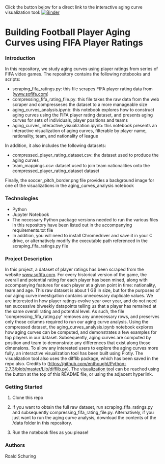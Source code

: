 Click the button below for a direct link to the interactive aging curve visualization tool:
[![Binder](https://mybinder.org/badge_logo.svg)](https://mybinder.org/v2/gh/RoaldSchuring/Modeling-Football-Aging-Curves/7fe7bda7ef30f829ea10b844a874d8f876463b2d?filepath=aging_curves_interactive_visualization.ipynb)


# Building Football Player Aging Curves using FIFA Player Ratings

### Introduction

In this repository, we study aging curves using player ratings from series of FIFA video games. The repository contains the following notebooks and scripts:

- scraping_fifa_ratings.py: this file scrapes FIFA player rating data from (www.sofifa.com)
- compressing_fifa_rating_file.py: this file takes the raw data from the web scraper and compresseses the dataset to a more manageable size
- aging_curves_analysis.ipynb: this notebook explores how to construct aging curves using the FIFA player rating dataset, and presents aging curves for sets of individuals, player positions and teams
- aging_curves_interactive_visualization.ipynb: this notebook presents an interactive visualization of aging curves, filterable by player name, nationality, team, and nationality of league

In addition, it also includes the following datasets:

- compressed_player_rating_dataset.csv: the dataset used to produce the aging curves
- team_mappings.csv: dataset used to join team nationalities onto the compressed_player_rating_dataset dataset

Finally, the soccer_pitch_border.png file provides a background image for one of the visualizations in the aging_curves_analysis notebook


### Technologies

- Python
- Jupyter Notebook
- The necessary Python package versions needed to run the various files in this repository have been listed out in the accompanying requirements.txt file
- In addition, you will need to install Chromedriver and save it in your C drive, or alternatively modify the executable path referenced in the scraping_fifa_ratings.py file


### Project Description

In this project, a dataset of player ratings has been scraped from the website www.sofifa.com. For every historical version of the game, the overall and potential rating for each player has been mined, along with accompanying features for each player at a given point in time: nationality, team and age.
This raw dataset is about 1 GB in size, but for the purposes of our aging curve investigation contains unnecessary duplicate values. We are interested in how player ratings evolve year over year, and do not need ten successive biweekly datapoints telling us that a player has remained at the same overall rating and potential level. As such, the file 'compressing_fifa_rating.py' removes any unnecessary rows, and preserves only those columns required to run our aging curve analysis.
Using the compressed dataset, the aging_curves_analysis.ipynb notebook explores how aging curves can be computed, and demonstrates a few examples for top players in our dataset. Subsequently, aging curves are computed by position and team to demonstrate any differences that exist along those dimensions.
To allow any interested users to explore the aging curves more fully, an interactive visualization tool has been built using Plotly. The visualization tool also uses the difflib package, which has been saved in the repo also. Credits to (https://github.com/enthought/Python-2.7.3/blob/master/Lib/difflib.py).
The [visualization tool](https://mybinder.org/v2/gh/RoaldSchuring/Modeling-Football-Aging-Curves/7fe7bda7ef30f829ea10b844a874d8f876463b2d?filepath=aging_curves_interactive_visualization.ipynb) can be reached using the button at the top of this README file, or using the adjacent hyperlink.


### Getting Started

1. Clone this repo

2. If you want to obtain the full raw dataset, run scraping_fifa_ratings.py and subsequently compressing_fifa_rating_file.py. Alternatively, if you just want to run the aging curve analysis, download the contents of the /data folder in this repository.

3. Run the notebook files as you please!


### Authors

Roald Schuring
